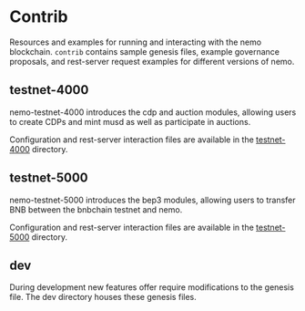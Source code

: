 # Contrib

Resources and examples for running and interacting with the nemo blockchain. `contrib` contains sample genesis files, example governance proposals, and rest-server request examples for different versions of nemo.

## testnet-4000

nemo-testnet-4000 introduces the cdp and auction modules, allowing users to create CDPs and mint musd as well as participate in auctions.

Configuration and rest-server interaction files are available in the [testnet-4000](./testnet-4000/README.md) directory.

## testnet-5000

nemo-testnet-5000 introduces the bep3 modules, allowing users to transfer BNB between the bnbchain testnet and nemo.

Configuration and rest-server interaction files are available in the [testnet-5000](./testnet-5000/README.md) directory.

## dev

During development new features offer require modifications to the genesis file. The dev directory houses these genesis files.

